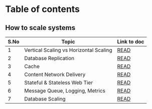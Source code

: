 # Table of contents

## How to scale systems


| S.No | Topic | Link to doc
| ----------- | ----------- | ---------- |
| 1           | Vertical Scaling vs Horizontal Scaling | [READ](/how-to-scale-systems/topic-1.md) 
| 2           | Database Replication                   | [READ](/how-to-scale-systems/topic-2.md) 
| 3           | Cache                                  | [READ](/how-to-scale-systems/topic-3.md) 
| 4           | Content Network Delivery               | [READ](/how-to-scale-systems/topic-4.md) 
| 5           | Stateful & Stateless Web Tier          | [READ](/how-to-scale-systems/topic-5.md) 
| 6           | Message Queue, Logging, Metrics        | [READ](/how-to-scale-systems/topic-6.md) 
| 7           | Database Scaling                       | [READ](/how-to-scale-systems/topic-7.md)